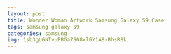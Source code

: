 ```yaml
---
layout: post
title: Wonder Woman Artwork Samsung Galaxy S9 Case
tags: samsung galaxy s9
categories: samsung
img: 1sb3gUGNTvuPBGa7S08xlGY1A8-BhsR8k
---
```

